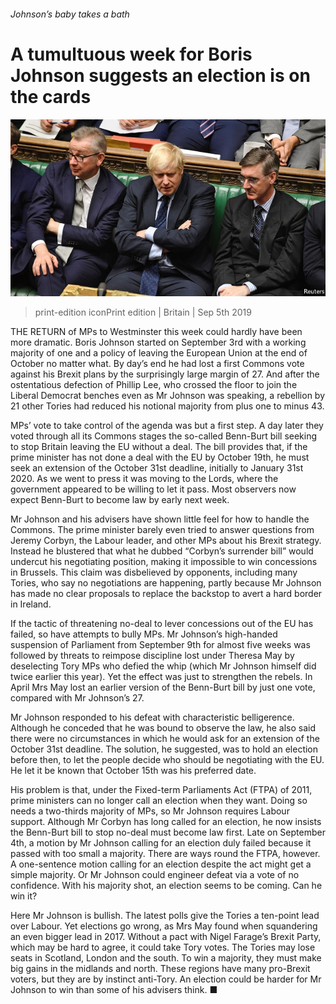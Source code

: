 ###### Johnson’s baby takes a bath

# A tumultuous week for Boris Johnson suggests an election is on the cards 

![image](images/20190907_BRP007_0.jpg) 

> print-edition iconPrint edition | Britain | Sep 5th 2019 

THE RETURN of MPs to Westminster this week could hardly have been more dramatic. Boris Johnson started on September 3rd with a working majority of one and a policy of leaving the European Union at the end of October no matter what. By day’s end he had lost a first Commons vote against his Brexit plans by the surprisingly large margin of 27. And after the ostentatious defection of Phillip Lee, who crossed the floor to join the Liberal Democrat benches even as Mr Johnson was speaking, a rebellion by 21 other Tories had reduced his notional majority from plus one to minus 43. 

MPs’ vote to take control of the agenda was but a first step. A day later they voted through all its Commons stages the so-called Benn-Burt bill seeking to stop Britain leaving the EU without a deal. The bill provides that, if the prime minister has not done a deal with the EU by October 19th, he must seek an extension of the October 31st deadline, initially to January 31st 2020. As we went to press it was moving to the Lords, where the government appeared to be willing to let it pass. Most observers now expect Benn-Burt to become law by early next week. 

Mr Johnson and his advisers have shown little feel for how to handle the Commons. The prime minister barely even tried to answer questions from Jeremy Corbyn, the Labour leader, and other MPs about his Brexit strategy. Instead he blustered that what he dubbed “Corbyn’s surrender bill” would undercut his negotiating position, making it impossible to win concessions in Brussels. This claim was disbelieved by opponents, including many Tories, who say no negotiations are happening, partly because Mr Johnson has made no clear proposals to replace the backstop to avert a hard border in Ireland.  

If the tactic of threatening no-deal to lever concessions out of the EU has failed, so have attempts to bully MPs. Mr Johnson’s high-handed suspension of Parliament from September 9th for almost five weeks was followed by threats to reimpose discipline lost under Theresa May by deselecting Tory MPs who defied the whip (which Mr Johnson himself did twice earlier this year). Yet the effect was just to strengthen the rebels. In April Mrs May lost an earlier version of the Benn-Burt bill by just one vote, compared with Mr Johnson’s 27. 

Mr Johnson responded to his defeat with characteristic belligerence. Although he conceded that he was bound to observe the law, he also said there were no circumstances in which he would ask for an extension of the October 31st deadline. The solution, he suggested, was to hold an election before then, to let the people decide who should be negotiating with the EU. He let it be known that October 15th was his preferred date. 

His problem is that, under the Fixed-term Parliaments Act (FTPA) of 2011, prime ministers can no longer call an election when they want. Doing so needs a two-thirds majority of MPs, so Mr Johnson requires Labour support. Although Mr Corbyn has long called for an election, he now insists the Benn-Burt bill to stop no-deal must become law first. Late on September 4th, a motion by Mr Johnson calling for an election duly failed because it passed with too small a majority. There are ways round the FTPA, however. A one-sentence motion calling for an election despite the act might get a simple majority. Or Mr Johnson could engineer defeat via a vote of no confidence. With his majority shot, an election seems to be coming. Can he win it? 

Here Mr Johnson is bullish. The latest polls give the Tories a ten-point lead over Labour. Yet elections go wrong, as Mrs May found when squandering an even bigger lead in 2017. Without a pact with Nigel Farage’s Brexit Party, which may be hard to agree, it could take Tory votes. The Tories may lose seats in Scotland, London and the south. To win a majority, they must make big gains in the midlands and north. These regions have many pro-Brexit voters, but they are by instinct anti-Tory. An election could be harder for Mr Johnson to win than some of his advisers think. ■ 


